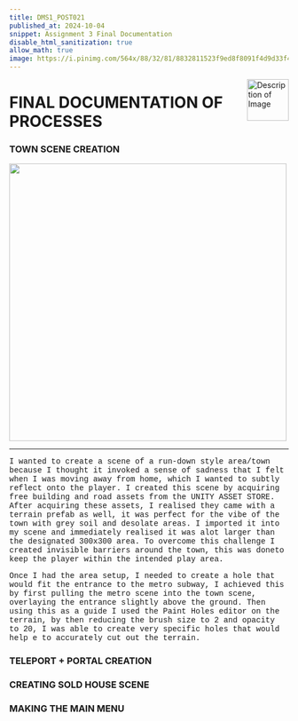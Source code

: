 ```yaml
---
title: DMS1_POST021
published_at: 2024-10-04
snippet: Assignment 3 Final Documentation
disable_html_sanitization: true
allow_math: true
image: https://i.pinimg.com/564x/88/32/81/8832811523f9ed8f8091f4d9d33f4f0e.jpg
---
```


<img src="https://i.pinimg.com/originals/34/26/6b/34266b9e1efd64196df58d4a1fc2b5f7.gif" alt="Description of Image" style="float:right; margin-left:20px; width:75px; height:auto;">

# **FINAL DOCUMENTATION OF PROCESSES**

### **TOWN SCENE CREATION**

<div class="row">
        <div class="image-container"><img id="metro1" src="unity/town.png" height="500" width="500"/></div>
</div>

---

<style>
  .custom-font {
    font-family: 'Courier New', Courier, monospace;
  }
</style>

<p class="custom-font">
I wanted to create a scene of a run-down style area/town because I thought it invoked a sense of sadness that I felt when I was moving away from home, which I wanted to subtly reflect onto the player. I created this scene by acquiring free building and road assets from the UNITY ASSET STORE. After acquiring these assets, I realised they came with a terrain prefab as well, it was perfect for the vibe of the town with grey soil and desolate areas. I imported it into my scene and immediately realised it was alot larger than the designated 300x300 area. To overcome this challenge I created invisible barriers around the town, this was doneto keep the player within the intended play area. 

<style>
  .custom-font {
    font-family: 'Courier New', Courier, monospace;
  }
</style>

<p class="custom-font">
Once I had the area setup, I needed to create a hole that would fit the entrance to the metro subway, I achieved this by first pulling the metro scene into the town scene, overlaying the entrance slightly above the ground. Then using this as a guide I used the Paint Holes editor on the terrain, by then reducing the brush size to 2 and opacity to 20, I was able to create very specific holes that would help e to accurately cut out the terrain.

### **TELEPORT + PORTAL CREATION**


### **CREATING SOLD HOUSE SCENE**

### **MAKING THE MAIN MENU**